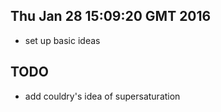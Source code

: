 
## Thu Jan 28 15:09:20 GMT 2016

- set up basic ideas


## TODO

- add couldry's idea of supersaturation
